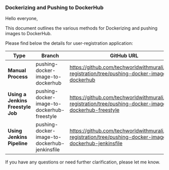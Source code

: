 ### Dockerizing and Pushing to DockerHub

Hello everyone,

This document outlines the various methods for Dockerizing and pushing images to DockerHub.

Please find below the details for user-registration application:

| Type                          | Branch                                | GitHub URL                       |
|-------------------------------|---------------------------------------|----------------------------------|
| **Manual Process**                | pushing-docker-image-to-dockerhub               | https://github.com/techworldwithmurali/user-registration/tree/pushing-docker-image-to-dockerhub |
| **Using a Jenkins Freestyle Job** | pushing-docker-image-to-dockerhub-freestyle           | https://github.com/techworldwithmurali/user-registration/tree/pushing-docker-image-to-dockerhub-freestyle |
| **Using Jenkins Pipeline**        | pushing-docker-image-to-dockerhub-jenkinsfile | https://github.com/techworldwithmurali/user-registration/tree/pushing-docker-image-to-dockerhub-jenkinsfile |

If you have any questions or need further clarification, please let me know.
